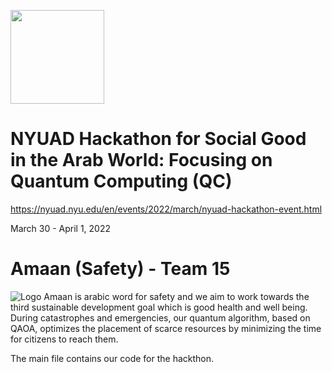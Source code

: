 [<img src="https://qbraid-static.s3.amazonaws.com/logos/Launch_on_qBraid_white.png" width="150">](https://account.qbraid.com?gitHubUrl=https://github.com/qBraid/NYUAD-2023.git)

# NYUAD Hackathon for Social Good in the Arab World: Focusing on Quantum Computing (QC)

https://nyuad.nyu.edu/en/events/2022/march/nyuad-hackathon-event.html

March 30 - April 1, 2022

# Amaan (Safety) - Team 15
![Logo](https://user-images.githubusercontent.com/87408590/235353854-3692b336-e971-40ca-9b6e-cf11af6b41e2.png)
Amaan is arabic word for safety and we aim to work towards the third sustainable development goal which is good health and well being. During catastrophes and emergencies, our quantum algorithm, based on QAOA, optimizes the placement of scarce resources by minimizing the time for citizens to reach them.

The main file contains our code for the hackthon.
